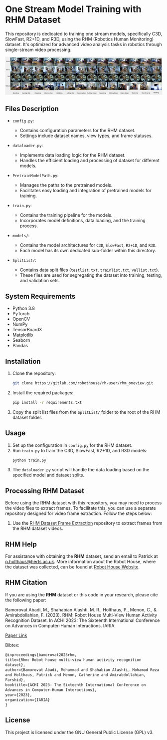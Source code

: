 # One Stream Model Training with RHM Dataset

This repository is dedicated to training one stream models, specifically C3D, SlowFast, R2+1D, and R3D, using the RHM (Robotics Human Monitoring) dataset. It's optimized for advanced video analysis tasks in robotics through single-stream video processing.

![RHM Dataset](RHM_sample_all.png)

## Files Description

- `config.py`: 
    - Contains configuration parameters for the RHM dataset.
    - Settings include dataset names, view types, and frame statuses.

- `dataloader.py`: 
    - Implements data loading logic for the RHM dataset.
    - Handles the efficient loading and processing of dataset for different models.

- `PretrainModelPath.py`: 
    - Manages the paths to the pretrained models.
    - Facilitates easy loading and integration of pretrained models for training.

- `train.py`: 
    - Contains the training pipeline for the models.
    - Incorporates model definitions, data loading, and the training process.

- `models/`:
  - Contains the model architectures for `C3D`, `SlowFast`, `R2+1D`, and `R3D`. 
  - Each model has its own dedicated sub-folder within this directory.

- `SplitList/`:
    - Contains data split files (`testlist.txt`, `trainlist.txt`, `vallist.txt`).
    - These files are used for segregating the dataset into training, testing, and validation sets.

## System Requirements

- Python 3.8
- PyTorch
- OpenCV
- NumPy
- TensorBoardX
- Matplotlib
- Seaborn
- Pandas

## Installation

1. Clone the repository:
    ```bash
    git clone https://gitlab.com/robothouse/rh-user/rhm_oneview.git
    ```

2. Install the required packages:
    ```bash
    pip install -r requirements.txt
    ```

3. Copy the split list files from the `SplitList/` folder to the root of the RHM dataset folder.

## Usage

1. Set up the configuration in `config.py` for the RHM dataset.
2. Run `train.py` to train the C3D, SlowFast, R2+1D, and R3D models:
    ```bash
    python train.py
    ```
3. The `dataloader.py` script will handle the data loading based on the specified model and dataset splits.


## Processing RHM Dataset

Before using the RHM dataset with this repository, you may need to process the video files to extract frames. To facilitate this, you can use a separate repository designed for video frame extraction. Follow the steps below:

1. Use the [RHM Dataset Frame Extraction](https://github.com/Bamorovat/RHM_OneView.git) repository to extract frames from the RHM dataset videos.

## RHM Help

For assistance with obtaining the **RHM** dataset, send an email to Patrick at [p.holthaus@herts.ac.uk](mailto:p.holthaus@herts.ac.uk). More information about the Robot House, where the dataset was collected, can be found at [Robot House Website](https://robothouse.herts.ac.uk/).

## RHM Citation

If you are using the **RHM** dataset or this code in your research, please cite the following paper:

Bamorovat Abadi, M., Shahabian Alashti, M. R., Holthaus, P., Menon, C., & Amirabdollahian, F. (2023). RHM: Robot House Multi-View Human Activity Recognition Dataset. In ACHI 2023: The Sixteenth International Conference on Advances in Computer-Human Interactions. IARIA.

[Paper Link](https://www.thinkmind.org/index.php?view=article&articleid=achi_2023_4_160_20077)

Bibtex:
```
@inproceedings{bamorovat2023rhm,
title={Rhm: Robot house multi-view human activity recognition dataset},
author={Bamorovat Abadi, Mohammad and Shahabian Alashti, Mohamad Reza and Holthaus, Patrick and Menon, Catherine and Amirabdollahian, Farshid},
booktitle={ACHI 2023: The Sixteenth International Conference on Advances in Computer-Human Interactions},
year={2023},
organization={IARIA}
}
```


## License

This project is licensed under the GNU General Public License (GPL) v3.
